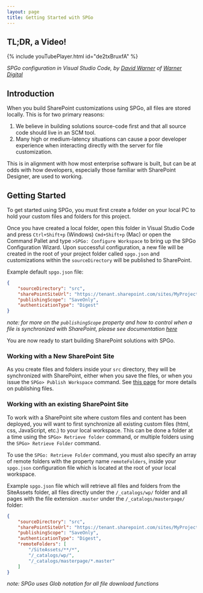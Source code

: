 ```yaml
---
layout: page
title: Getting Started with SPGo
---
```


## TL;DR, a Video!

{% include youTubePlayer.html id="de2txBruxfA" %}

*SPGo configuration in Visual Studio Code, by [David Warner](https://twitter.com/DavidWarnerII) of [Warner Digital](http://warner.digital/)*

## Introduction

When you build SharePoint customizations using SPGo, all files are stored locally. This is for two primary reasons:

1. We believe in building solutions source-code first and that all source code should live in an SCM tool.
2. Many high or medium-latency situations can cause a poor developer experience when interacting directly with the server for file customization.

This is in alignment with how most enterprise software is built, but can be at odds with how developers, especially those familiar with SharePoint Designer, are used to working.

## Getting Started

To get started using SPGo, you must first create a folder on your local PC to hold your custom files and folders for this project.

Once you have created a local folder, open this folder in Visual Studio Code and press `Ctrl+Shift+p` (Windows) `Cmd+Shift+p` (Mac) or open the Command Pallet and type `>SPGo: Configure Workspace` to bring up the SPGo Configuration Wizard. Upon successful configuration, a new file will be created in the root of your project folder called `spgo.json` and customizations within the `sourceDirectory` will be published to SharePoint.

Example default `spgo.json` file:

```json
{
    "sourceDirectory": "src",
    "sharePointSiteUrl": "https://tenant.sharepoint.com/sites/MyProject",
    "publishingScope": "SaveOnly",
    "authenticationType": "Digest"
}
```

_note: for more on the `publishingScope` property and how to control when a file is synchronized with SharePoint, please see documentation [here](/spgo/general/synchronizing-files-with-sharepoint)_

You are now ready to start building SharePoint solutions with SPGo.

### Working with a New SharePoint Site

As you create files and folders inside your `src` directory, they will be synchronized with SharePoint, either when you save the files, or when you issue the `SPGo> Publish Workspace` command. See [this page](/spgo/general/synchronizing-files-with-sharepoint) for more details on publishing files.

### Working with an existing SharePoint Site

To work with a SharePoint site where custom files and content has been deployed, you will want to first synchronize all existing custom files (html, css, JavaScript, etc.) to your local workspace. This can be done a folder at a time using the `SPGo> Retrieve folder` command, or multiple folders using the `SPGo> Retrieve Folder` command.

To use the `SPGo: Retrieve Folder` command, you must also specify an array of remote folders with the property name `remoteFolders`, inside your `spgo.json` configuration file which is located at the root of your local workspace.

Example `spgo.json` file which will retrieve all files and folders from the SiteAssets folder, all files directly under the `/_catalogs/wp/` folder and all pages with the file extension `.master` under the `/_catalogs/masterpage/` folder:

```json
{
    "sourceDirectory": "src",
    "sharePointSiteUrl": "https://tenant.sharepoint.com/sites/MyProject",
    "publishingScope": "SaveOnly",
    "authenticationType": "Digest",
    "remoteFolders": [
        "/SiteAssets/**/*",
        "/_catalogs/wp/",
        "/_catalogs/masterpage/*.master"
    ]
}
```

_note: SPGo uses Glob notation for all file download functions_
